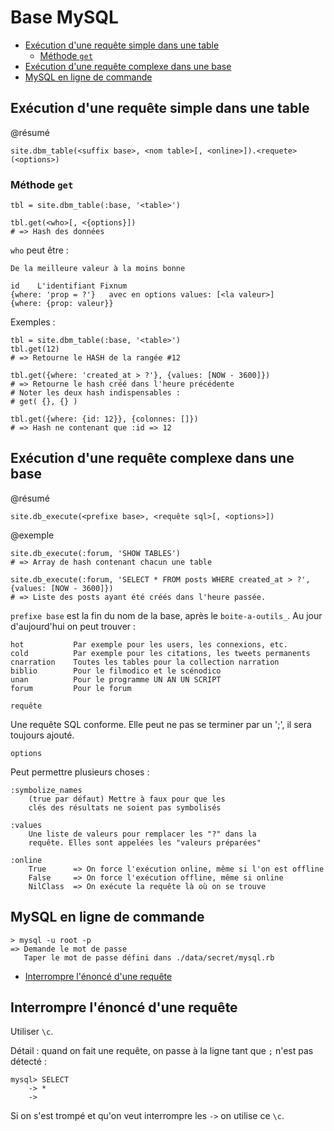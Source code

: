 # Base MySQL

* [Exécution d'une requête simple dans une table](#executiondunerequetesurunetable)
  * [Méthode `get`](#methodeget)
* [Exécution d'une requête complexe dans une base](#executerunerequetecomplexedansbase)
* [MySQL en ligne de commande](#mysqlenlignedecommande)

<a name='executiondunerequetesurunetable'></a>

## Exécution d'une requête simple dans une table

@résumé

    site.dbm_table(<suffix base>, <nom table>[, <online>]).<requete>(<options>)

<a name='methodeget'></a>

### Méthode `get`

    tbl = site.dbm_table(:base, '<table>')

    tbl.get(<who>[, <{options}])
    # => Hash des données

`who` peut être :

    De la meilleure valeur à la moins bonne

    id    L'identifiant Fixnum
    {where: 'prop = ?'}   avec en options values: [<la valeur>]
    {where: {prop: valeur}}

Exemples :

    tbl = site.dbm_table(:base, '<table>')
    tbl.get(12)
    # => Retourne le HASH de la rangée #12

    tbl.get({where: 'created_at > ?'}, {values: [NOW - 3600]})
    # => Retourne le hash créé dans l'heure précédente
    # Noter les deux hash indispensables :
    # get( {}, {} )

    tbl.get({where: {id: 12}}, {colonnes: []})
    # => Hash ne contenant que :id => 12

<a name='executerunerequetecomplexedansbase'></a>

## Exécution d'une requête complexe dans une base

@résumé

    site.db_execute(<prefixe base>, <requête sql>[, <options>])

@exemple

    site.db_execute(:forum, 'SHOW TABLES')
    # => Array de hash contenant chacun une table

    site.db_execute(:forum, 'SELECT * FROM posts WHERE created_at > ?', {values: [NOW - 3600]})
    # => Liste des posts ayant été créés dans l'heure passée.

`prefixe base` est la fin du nom de la base, après le `boite-a-outils_`. Au jour d'aujourd'hui on peut trouver :

    hot           Par exemple pour les users, les connexions, etc.
    cold          Par exemple pour les citations, les tweets permanents
    cnarration    Toutes les tables pour la collection narration
    biblio        Pour le filmodico et le scénodico
    unan          Pour le programme UN AN UN SCRIPT
    forum         Pour le forum

`requête`

Une requête SQL conforme. Elle peut ne pas se terminer par un ';', il sera toujours ajouté.

`options`

Peut permettre plusieurs choses :

    :symbolize_names    
        (true par défaut) Mettre à faux pour que les
        clés des résultats ne soient pas symbolisés

    :values
        Une liste de valeurs pour remplacer les "?" dans la
        requête. Elles sont appelées les "valeurs préparées"

    :online
        True      => On force l'exécution online, même si l'on est offline
        False     => On force l'exécution offline, même si online
        NilClass  => On exécute la requête là où on se trouve


<a name='mysqlenlignedecommande'></a>

## MySQL en ligne de commande

    > mysql -u root -p
    => Demande le mot de passe
       Taper le mot de passe défini dans ./data/secret/mysql.rb

* [Interrompre l'énoncé d'une requête](#interrompreennoncerequete)
<a name='interrompreennoncerequete'></a>

## Interrompre l'énoncé d'une requête

Utiliser `\c`.

Détail : quand on fait une requête, on passe à la ligne tant que `;` n'est pas détecté :

    mysql> SELECT
        -> *
        ->

Si on s'est trompé et qu'on veut interrompre les `->` on utilise ce `\c`.
